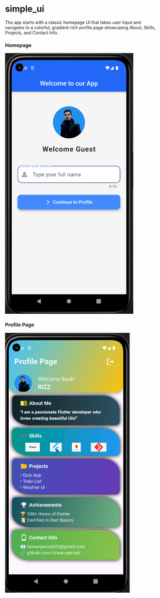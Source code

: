 # simple_ui
The app starts with a classic homepage UI that takes user input and navigates to a colorful, gradient-rich profile page showcasing About, Skills, Projects, and Contact Info.

### Homepage
![Homepage](assets/screenshots/homepage.png)

### Profile Page
![Profile Page](assets/screenshots/profilepage.png)